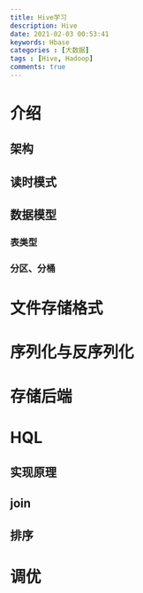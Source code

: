 ```yaml
---
title: Hive学习
description: Hive
date: 2021-02-03 00:53:41
keywords: Hbase
categories : [大数据]
tags : [Hive, Hadoop]
comments: true
---
```


# 介绍

## 架构
## 读时模式
## 数据模型
### 表类型
### 分区、分桶

# 文件存储格式
# 序列化与反序列化
# 存储后端

# HQL
## 实现原理
## join
## 排序

# 调优



